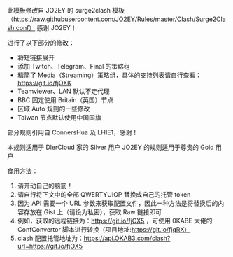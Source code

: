 此模板修改自 JO2EY 的 surge2clash 模板（https://raw.githubusercontent.com/JO2EY/Rules/master/Clash/Surge2Clash.conf）
感谢 JO2EY！


进行了以下部分的修改：
- 将短链接展开
- 添加 Twitch、Telegram、Final 的策略组
- 精简了 Media（Streaming）策略组，具体的支持列表请自行查看：https://git.io/fjOXK
- Teamviewer、LAN 默认不走代理
- BBC 固定使用 Britain（英国）节点
- 区域 Auto 规则的一些修改
- Taiwan 节点默认使用中国国旗


部分规则引用自 ConnersHua 及 LHIE1，感谢！


本规则适用于 DlerCloud 家的 Silver 用户
JO2EY 的规则适用于尊贵的 Gold 用户


食用方法：
1. 请开动自己的脑筋！
1. 请自行将下文中的全部 QWERTYUIOP 替换成自己的托管 token
2. 因为 API 需要一个 URL 参数来获取配置文件，因此一种方法是将替换后的内容存放在 Gist 上（请设为私密），获取 Raw 链接即可
3. 例如，获取的远程链接为：https://git.io/fjOX5 ，可使用 0KABE 大佬的 ConfConvertor 脚本进行转换（项目地址:https://git.io/fjqRX）
4. clash 配置托管地址为：https://api.OKAB3.com/clash?url=https://git.io/fjOX5
